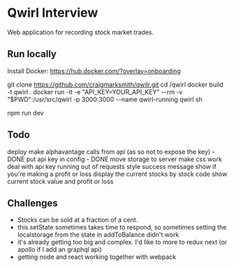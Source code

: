# Qwirl Interview

Web application for recording stock market trades.

## Run locally

Install Docker: https://hub.docker.com/?overlay=onboarding

git clone https://github.com/craigmarksmith/qwilr.git
cd /qwirl
docker build -t qwirl .
docker run -it -e "API_KEY=YOUR_API_KEY" --rm -v "$PWD":/usr/src/qwirl -p 3000:3000 --name qwirl-running qwirl sh

npm run dev


## Todo
deploy
make alphavantage calls from api (as so not to expose the key) - DONE
put api key in config - DONE
move storage to server
make css work
deal with api key running out of requests
style success message
show if you're making a profit or loss
display the current stocks by stock code
show current stock value and profit or loss

## Challenges
- Stocks can be sold at a fraction of a cent.
- this.setState sometimes takes time to respond, so sometimes setting the localstorage from the state in addToBalance didn't work
- it's already getting too big and complex. I'd like to more to redux next (or apollo if I add an graphql api)
- getting node and react working together with webpack
